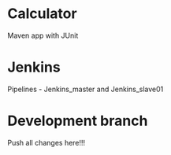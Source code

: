 # Calculator
Maven app with JUnit
# Jenkins
Pipelines - Jenkins_master and Jenkins_slave01
# Development branch
Push all changes here!!!
